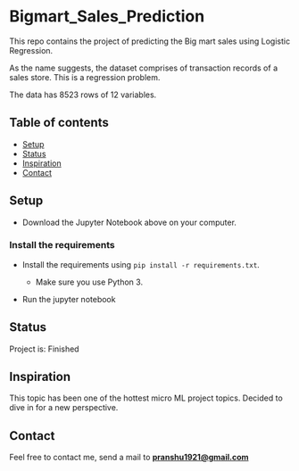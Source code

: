 # Bigmart_Sales_Prediction
This repo contains the project of predicting the Big mart sales using Logistic Regression.

As the name suggests, the dataset comprises of transaction records of a sales store. This is a regression problem. 

The data has 8523 rows of 12 variables.

## Table of contents
* [Setup](#setup)
* [Status](#status)
* [Inspiration](#inspiration)
* [Contact](#contact)

## Setup

* Download the Jupyter Notebook above on your computer.

### Install the requirements
 
* Install the requirements using `pip install -r requirements.txt`.
    * Make sure you use Python 3.
    
* Run the jupyter notebook

## Status
Project is: Finished

## Inspiration
This topic has been one of the hottest micro ML project topics. Decided to dive in for a new perspective.

## Contact
Feel free to contact me, send a mail to **pranshu1921@gmail.com**
